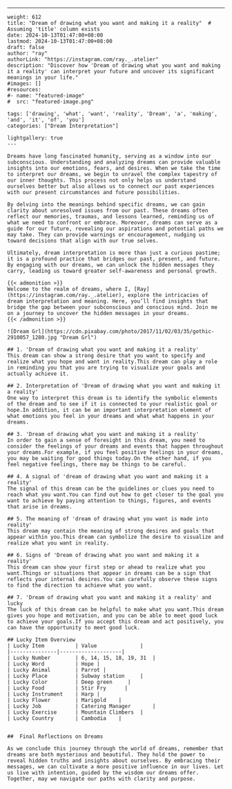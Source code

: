 ---
    weight: 612
    title: "Dream of drawing what you want and making it a reality"  # Assuming 'title' column exists
    date: 2024-10-13T01:47:00+08:00
    lastmod: 2024-10-13T01:47:00+08:00
    draft: false
    author: "ray"
    authorLink: "https://instagram.com/ray._.atelier"
    description: "Discover how 'Dream of drawing what you want and making it a reality' can interpret your future and uncover its significant meanings in your life."
    #images: []
    #resources:
    #- name: "featured-image"
    #  src: "featured-image.png"
    
    tags: ['drawing', 'what', 'want', 'reality', 'Dream', 'a', 'making', 'and', 'it', 'of', 'you']
    categories: ["Dream Interpretation"]
    
    lightgallery: true
    ---
    
    Dreams have long fascinated humanity, serving as a window into our subconscious. Understanding and analyzing dreams can provide valuable insights into our emotions, fears, and desires. When we take the time to interpret our dreams, we begin to unravel the complex tapestry of our inner thoughts. This process not only helps us understand ourselves better but also allows us to connect our past experiences with our present circumstances and future possibilities.
    
    By delving into the meanings behind specific dreams, we can gain clarity about unresolved issues from our past. These dreams often reflect our memories, traumas, and lessons learned, reminding us of what we need to confront or embrace. Moreover, dreams can serve as a guide for our future, revealing our aspirations and potential paths we may take. They can provide warnings or encouragement, nudging us toward decisions that align with our true selves.
    
    Ultimately, dream interpretation is more than just a curious pastime; it is a profound practice that bridges our past, present, and future. By engaging with our dreams, we can unlock the hidden messages they carry, leading us toward greater self-awareness and personal growth.
    
    {{< admonition >}}
    Welcome to the realm of dreams, where I, [Ray](https://instagram.com/ray._.atelier), explore the intricacies of dream interpretation and meaning. Here, you’ll find insights that bridge the gap between your subconscious and conscious mind. Join me on a journey to uncover the hidden messages in your dreams.
    {{< /admonition >}}
    
    ![Dream Grl](https://cdn.pixabay.com/photo/2017/11/02/03/35/gothic-2910057_1280.jpg "Dream Grl")
    
    ## 1. 'Dream of drawing what you want and making it a reality'
    This dream can show a strong desire that you want to specify and realize what you hope and want in reality.This dream can play a role in reminding you that you are trying to visualize your goals and actually achieve it.
    
    ## 2. Interpretation of 'Dream of drawing what you want and making it a reality'
    One way to interpret this dream is to identify the symbolic elements of the dream and to see if it is connected to your realistic goal or hope.In addition, it can be an important interpretation element of what emotions you feel in your dreams and what what happens in your dreams.
    
    ## 3. 'Dream of drawing what you want and making it a reality'
    In order to gain a sense of foresight in this dream, you need to consider the feelings of your dreams and events that happen throughout your dreams.For example, if you feel positive feelings in your dreams, you may be waiting for good things today.On the other hand, if you feel negative feelings, there may be things to be careful.
    
    ## 4. A signal of 'dream of drawing what you want and making it a reality'
    The signal of this dream can be the guidelines or clues you need to reach what you want.You can find out how to get closer to the goal you want to achieve by paying attention to things, figures, and events that arise in dreams.
    
    ## 5. The meaning of 'dream of drawing what you want is made into reality'
    This dream may contain the meaning of strong desires and goals that appear within you.This dream can symbolize the desire to visualize and realize what you want in reality.
    
    ## 6. Signs of 'Dream of drawing what you want and making it a reality'
    This dream can show your first step or ahead to realize what you want.Things or situations that appear in dreams can be a sign that reflects your internal desires.You can carefully observe these signs to find the direction to achieve what you want.
    
    ## 7. 'Dream of drawing what you want and making it a reality' and lucky
    The luck of this dream can be helpful to make what you want.This dream gives you hope and motivation, and you can be able to meet good luck to achieve your goals.If you accept this dream and act positively, you can have the opportunity to meet good luck.
    
    ## Lucky Item Overview
    | Lucky Item          | Value              |
    |---------------|--------------------|
    | Lucky Number        | 6, 14, 15, 18, 19, 31  |
    | Lucky Word          | Hope |
    | Lucky Animal        | Parrot |
    | Lucky Place         | Subway station     |
    | Lucky Color         | Deep green     |
    | Lucky Food          | Stir Fry      |
    | Lucky Instrument    | Harp |
    | Lucky Flower        | Marigold    |
    | Lucky Job           | Catering Manager       |
    | Lucky Exercise      | Mountain Climbers  |
    | Lucky Country       | Cambodia    |
    
    
    ##  Final Reflections on Dreams
    
    As we conclude this journey through the world of dreams, remember that dreams are both mysterious and beautiful. They hold the power to reveal hidden truths and insights about ourselves. By embracing their messages, we can cultivate a more positive influence in our lives. Let us live with intention, guided by the wisdom our dreams offer. Together, may we navigate our paths with clarity and purpose.
    